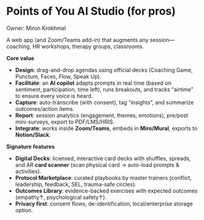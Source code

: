 # Points of You AI Studio (for pros)

Owner: Miron Krokhmal

A web app (and Zoom/Teams add-in) that augments any session—coaching, HR workshops, therapy groups, classrooms.

**Core value**

- **Design**: drag-and-drop agendas using official decks (Coaching Game, Punctum, Faces, Flow, Speak Up).
- **Facilitate**: an **AI copilot** adapts prompts in real time (based on sentiment, participation, time left), runs breakouts, and tracks “airtime” to ensure every voice is heard.
- **Capture**: auto-transcribe (with consent), tag “insights”, and summarize outcomes/action items.
- **Report**: session analytics (engagement, themes, emotions), pre/post mini-surveys, export to PDF/LMS/HRIS.
- **Integrate**: works inside **Zoom/Teams**, embeds in **Miro/Mural**, exports to **Notion/Slack**.

**Signature features**

- **Digital Decks**: licensed, interactive card decks with shuffles, spreads, and AR **card scanner** (scan physical card → auto-load prompts & activities).
- **Protocol Marketplace**: curated playbooks by master trainers (conflict, leadership, feedback, SEL, trauma-safe circles).
- **Outcomes Library**: evidence-backed exercises with expected outcomes (empathy↑, psychological safety↑).
- **Privacy first**: consent flows, de-identification, local/enterprise storage option.
